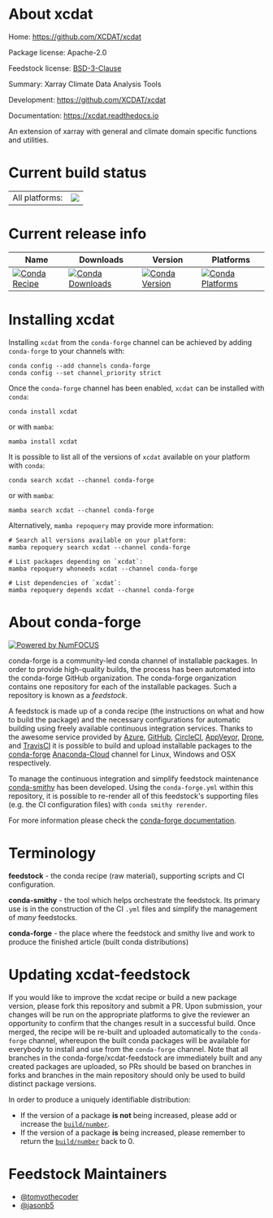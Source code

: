 About xcdat
===========

Home: https://github.com/XCDAT/xcdat

Package license: Apache-2.0

Feedstock license: [BSD-3-Clause](https://github.com/conda-forge/xcdat-feedstock/blob/main/LICENSE.txt)

Summary: Xarray Climate Data Analysis Tools

Development: https://github.com/XCDAT/xcdat

Documentation: https://xcdat.readthedocs.io

An extension of xarray with general and climate domain specific functions and utilities.


Current build status
====================


<table><tr><td>All platforms:</td>
    <td>
      <a href="https://dev.azure.com/conda-forge/feedstock-builds/_build/latest?definitionId=14179&branchName=main">
        <img src="https://dev.azure.com/conda-forge/feedstock-builds/_apis/build/status/xcdat-feedstock?branchName=main">
      </a>
    </td>
  </tr>
</table>

Current release info
====================

| Name | Downloads | Version | Platforms |
| --- | --- | --- | --- |
| [![Conda Recipe](https://img.shields.io/badge/recipe-xcdat-green.svg)](https://anaconda.org/conda-forge/xcdat) | [![Conda Downloads](https://img.shields.io/conda/dn/conda-forge/xcdat.svg)](https://anaconda.org/conda-forge/xcdat) | [![Conda Version](https://img.shields.io/conda/vn/conda-forge/xcdat.svg)](https://anaconda.org/conda-forge/xcdat) | [![Conda Platforms](https://img.shields.io/conda/pn/conda-forge/xcdat.svg)](https://anaconda.org/conda-forge/xcdat) |

Installing xcdat
================

Installing `xcdat` from the `conda-forge` channel can be achieved by adding `conda-forge` to your channels with:

```
conda config --add channels conda-forge
conda config --set channel_priority strict
```

Once the `conda-forge` channel has been enabled, `xcdat` can be installed with `conda`:

```
conda install xcdat
```

or with `mamba`:

```
mamba install xcdat
```

It is possible to list all of the versions of `xcdat` available on your platform with `conda`:

```
conda search xcdat --channel conda-forge
```

or with `mamba`:

```
mamba search xcdat --channel conda-forge
```

Alternatively, `mamba repoquery` may provide more information:

```
# Search all versions available on your platform:
mamba repoquery search xcdat --channel conda-forge

# List packages depending on `xcdat`:
mamba repoquery whoneeds xcdat --channel conda-forge

# List dependencies of `xcdat`:
mamba repoquery depends xcdat --channel conda-forge
```


About conda-forge
=================

[![Powered by
NumFOCUS](https://img.shields.io/badge/powered%20by-NumFOCUS-orange.svg?style=flat&colorA=E1523D&colorB=007D8A)](https://numfocus.org)

conda-forge is a community-led conda channel of installable packages.
In order to provide high-quality builds, the process has been automated into the
conda-forge GitHub organization. The conda-forge organization contains one repository
for each of the installable packages. Such a repository is known as a *feedstock*.

A feedstock is made up of a conda recipe (the instructions on what and how to build
the package) and the necessary configurations for automatic building using freely
available continuous integration services. Thanks to the awesome service provided by
[Azure](https://azure.microsoft.com/en-us/services/devops/), [GitHub](https://github.com/),
[CircleCI](https://circleci.com/), [AppVeyor](https://www.appveyor.com/),
[Drone](https://cloud.drone.io/welcome), and [TravisCI](https://travis-ci.com/)
it is possible to build and upload installable packages to the
[conda-forge](https://anaconda.org/conda-forge) [Anaconda-Cloud](https://anaconda.org/)
channel for Linux, Windows and OSX respectively.

To manage the continuous integration and simplify feedstock maintenance
[conda-smithy](https://github.com/conda-forge/conda-smithy) has been developed.
Using the ``conda-forge.yml`` within this repository, it is possible to re-render all of
this feedstock's supporting files (e.g. the CI configuration files) with ``conda smithy rerender``.

For more information please check the [conda-forge documentation](https://conda-forge.org/docs/).

Terminology
===========

**feedstock** - the conda recipe (raw material), supporting scripts and CI configuration.

**conda-smithy** - the tool which helps orchestrate the feedstock.
                   Its primary use is in the construction of the CI ``.yml`` files
                   and simplify the management of *many* feedstocks.

**conda-forge** - the place where the feedstock and smithy live and work to
                  produce the finished article (built conda distributions)


Updating xcdat-feedstock
========================

If you would like to improve the xcdat recipe or build a new
package version, please fork this repository and submit a PR. Upon submission,
your changes will be run on the appropriate platforms to give the reviewer an
opportunity to confirm that the changes result in a successful build. Once
merged, the recipe will be re-built and uploaded automatically to the
`conda-forge` channel, whereupon the built conda packages will be available for
everybody to install and use from the `conda-forge` channel.
Note that all branches in the conda-forge/xcdat-feedstock are
immediately built and any created packages are uploaded, so PRs should be based
on branches in forks and branches in the main repository should only be used to
build distinct package versions.

In order to produce a uniquely identifiable distribution:
 * If the version of a package **is not** being increased, please add or increase
   the [``build/number``](https://docs.conda.io/projects/conda-build/en/latest/resources/define-metadata.html#build-number-and-string).
 * If the version of a package **is** being increased, please remember to return
   the [``build/number``](https://docs.conda.io/projects/conda-build/en/latest/resources/define-metadata.html#build-number-and-string)
   back to 0.

Feedstock Maintainers
=====================

* [@tomvothecoder](https://github.com/tomvothecoder/)
* [@jasonb5](https://github.com/jasonb5/)

